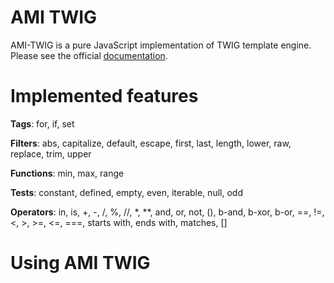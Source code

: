 AMI TWIG
========

AMI-TWIG is a pure JavaScript implementation of TWIG template engine. Please
see the official [documentation](http://twig.sensiolabs.org/documentation).

Implemented features
====================

__Tags__: for, if, set

__Filters__: abs, capitalize, default, escape, first, last, length, lower, raw, replace, trim, upper

__Functions__: min, max, range

__Tests__: constant, defined, empty, even, iterable, null, odd

__Operators__: in, is, +, -, /, %, //, *, **, and, or, not, (), b-and, b-xor, b-or, ==, !=, <, >, >=, <=, ===,
starts with, ends with, matches, []

Using AMI TWIG
==============

  <script type="text/javascript" src="ami-twig.js"></script>

